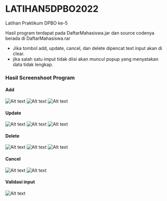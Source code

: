 # LATIHAN5DPBO2022
Latihan Praktikum DPBO ke-5

Hasil program terdapat pada DaftarMahasiswa.jar dan source codenya berada di DaftarMahasiswa.rar

- Jika tombol add, update, cancel, dan delete dipencat text input akan di clear.
- jika salah satu imput tidak diisi akan muncul popup yang menyatakan data tidak lengkap.

### Hasil Screenshoot Program
#### Add

![Alt text](https://github.com/vegatama/LATIHAN5DPBO2022/blob/main/Screenshoot%20Hasil/add1.png?raw=true "Title")
![Alt text](https://github.com/vegatama/LATIHAN5DPBO2022/blob/main/Screenshoot%20Hasil/add2.png?raw=true "Title")
![Alt text](https://github.com/vegatama/LATIHAN5DPBO2022/blob/main/Screenshoot%20Hasil/add3.png?raw=true "Title")

#### Update

![Alt text](https://github.com/vegatama/LATIHAN5DPBO2022/blob/main/Screenshoot%20Hasil/update1.png?raw=true "Title")
![Alt text](https://github.com/vegatama/LATIHAN5DPBO2022/blob/main/Screenshoot%20Hasil/update2.png?raw=true "Title")
![Alt text](https://github.com/vegatama/LATIHAN5DPBO2022/blob/main/Screenshoot%20Hasil/update3.png?raw=true "Title")

#### Delete

![Alt text](https://github.com/vegatama/LATIHAN5DPBO2022/blob/main/Screenshoot%20Hasil/delete1.png?raw=true "Title")
![Alt text](https://github.com/vegatama/LATIHAN5DPBO2022/blob/main/Screenshoot%20Hasil/delete2.png?raw=true "Title")
![Alt text](https://github.com/vegatama/LATIHAN5DPBO2022/blob/main/Screenshoot%20Hasil/delete3.png?raw=true "Title")

#### Cancel

![Alt text](https://github.com/vegatama/LATIHAN5DPBO2022/blob/main/Screenshoot%20Hasil/cancel1.png?raw=true "Title")
![Alt text](https://github.com/vegatama/LATIHAN5DPBO2022/blob/main/Screenshoot%20Hasil/cancel2.png?raw=true "Title")

#### Validasi input

![Alt text](https://github.com/vegatama/LATIHAN5DPBO2022/blob/main/Screenshoot%20Hasil/validasi.png?raw=true "Title")
